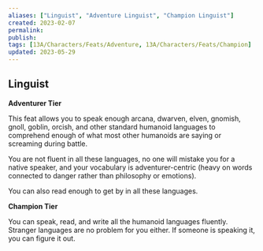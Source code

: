 ```yaml
---
aliases: ["Linguist", "Adventure Linguist", "Champion Linguist"]
created: 2023-02-07
permalink: 
publish: 
tags: [13A/Characters/Feats/Adventure, 13A/Characters/Feats/Champion]
updated: 2023-05-29
---
```


## Linguist

**Adventurer Tier**

This feat allows you to speak enough arcana, dwarven, elven, gnomish, gnoll, goblin, orcish, and other standard humanoid languages to comprehend enough of what most other humanoids are saying or screaming during battle.

You are not fluent in all these languages, no one will mistake you for a native speaker, and your vocabulary is adventurer-centric (heavy on words connected to danger rather than philosophy or emotions).

You can also read enough to get by in all these languages.

**Champion Tier**

You can speak, read, and write all the humanoid languages fluently. Stranger languages are no problem for you either. If someone is speaking it, you can figure it out.
